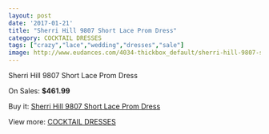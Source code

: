 ```yaml
---
layout: post
date: '2017-01-21'
title: "Sherri Hill 9807 Short Lace Prom Dress"
category: COCKTAIL DRESSES
tags: ["crazy","lace","wedding","dresses","sale"]
image: http://www.eudances.com/4034-thickbox_default/sherri-hill-9807-short-lace-prom-dress.jpg
---
```

Sherri Hill 9807 Short Lace Prom Dress

On Sales: **$461.99**
<a href="https://www.eudances.com/en/cocktail-dresses/1352-sherri-hill-9807-short-lace-prom-dress.html"><amp-img layout="responsive" width="600" height="600" src="//www.eudances.com/4034-thickbox_default/sherri-hill-9807-short-lace-prom-dress.jpg" alt="Sherri Hill 9807 Short Lace Prom Dress 0" /></a>
<a href="https://www.eudances.com/en/cocktail-dresses/1352-sherri-hill-9807-short-lace-prom-dress.html"><amp-img layout="responsive" width="600" height="600" src="//www.eudances.com/4035-thickbox_default/sherri-hill-9807-short-lace-prom-dress.jpg" alt="Sherri Hill 9807 Short Lace Prom Dress 1" /></a>

Buy it: [Sherri Hill 9807 Short Lace Prom Dress](https://www.eudances.com/en/cocktail-dresses/1352-sherri-hill-9807-short-lace-prom-dress.html "Sherri Hill 9807 Short Lace Prom Dress")

View more: [COCKTAIL DRESSES](https://www.eudances.com/en/14-cocktail-dresses "COCKTAIL DRESSES")